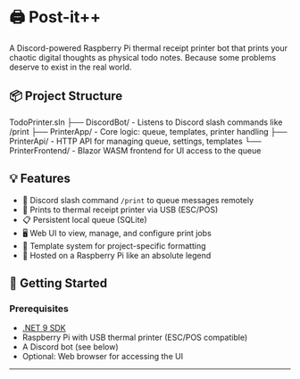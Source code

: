 # 🖨️ Post-it++

A Discord-powered Raspberry Pi thermal receipt printer bot that prints your chaotic digital thoughts as physical todo notes. Because some problems deserve to exist in the real world.

## 📦 Project Structure
TodoPrinter.sln
├── DiscordBot/ - Listens to Discord slash commands like /print
├── PrinterApp/ - Core logic: queue, templates, printer handling
├── PrinterApi/ - HTTP API for managing queue, settings, templates
└── PrinterFrontend/ - Blazor WASM frontend for UI access to the queue

## 💡 Features

- 🔗 Discord slash command `/print` to queue messages remotely
- 🧾 Prints to thermal receipt printer via USB (ESC/POS)
- 📋 Persistent local queue (SQLite)
- 🖥️ Web UI to view, manage, and configure print jobs
- 🧠 Template system for project-specific formatting
- 🐧 Hosted on a Raspberry Pi like an absolute legend

## 🚀 Getting Started

### Prerequisites

- [.NET 9 SDK](https://dotnet.microsoft.com/en-us/download)
- Raspberry Pi with USB thermal printer (ESC/POS compatible)
- A Discord bot (see below)
- Optional: Web browser for accessing the UI

---
